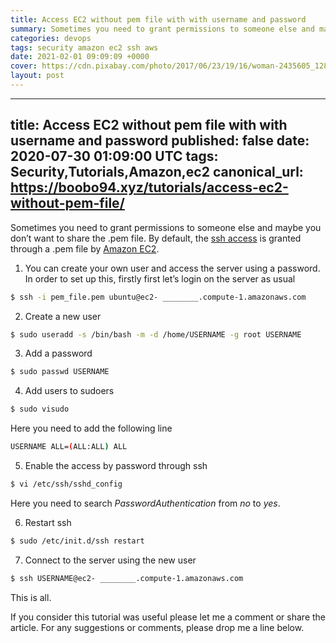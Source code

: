 ```yaml
---
title: Access EC2 without pem file with with username and password
summary: Sometimes you need to grant permissions to someone else and maybe you don’t want to share the .pem file.
categories: devops
tags: security amazon ec2 ssh aws
date: 2021-02-01 09:09:09 +0000
cover: https://cdn.pixabay.com/photo/2017/06/23/19/16/woman-2435605_1280.jpg
layout: post
---
```



---
title: Access EC2 without pem file with with username and password
published: false
date: 2020-07-30 01:09:00 UTC
tags: Security,Tutorials,Amazon,ec2
canonical_url: https://boobo94.xyz/tutorials/access-ec2-without-pem-file/
---

Sometimes you need to grant permissions to someone else and maybe you don’t want to share the .pem file. By default, the [ssh access](https://boobo94.github.io/devops/generate-ssh-key/) is granted through a .pem file by [Amazon EC2](https://docs.aws.amazon.com/AWSEC2/latest/UserGuide/AccessingInstancesLinux.html).

1. You can create your own user and access the server using a password. In order to set up this, firstly first let’s login on the server as usual

```sh
$ ssh -i pem_file.pem ubuntu@ec2- ________.compute-1.amazonaws.com
```

2. Create a new user

```sh
$ sudo useradd -s /bin/bash -m -d /home/USERNAME -g root USERNAME
```

3. Add a password

```sh
$ sudo passwd USERNAME
```

4. Add users to sudoers

```sh
$ sudo visudo
```

Here you need to add the following line

```sh
USERNAME ALL=(ALL:ALL) ALL
```

5. Enable the access by password through ssh

```sh
$ vi /etc/ssh/sshd_config
```

Here you need to search _PasswordAuthentication_ from _no_ to _yes_.

6. Restart ssh

```sh
$ sudo /etc/init.d/ssh restart
```

7. Connect to the server using the new user

```sh
$ ssh USERNAME@ec2- ________.compute-1.amazonaws.com
```

This is all.

If you consider this tutorial was useful please let me a comment or share the article. For any suggestions or comments, please drop me a line below.